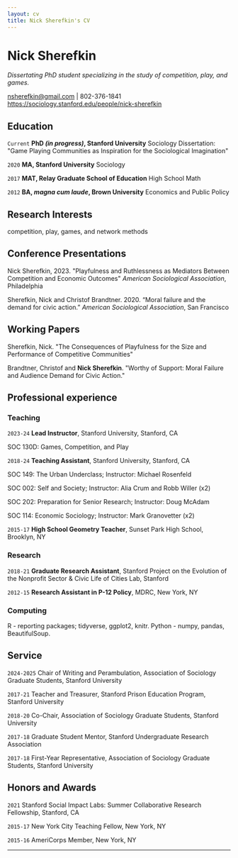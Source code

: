 ```yaml
---
layout: cv
title: Nick Sherefkin's CV
---
```

# Nick Sherefkin
_Dissertating PhD student specializing in the study of competition, play, and games._

<div id="webaddress">
<a href="nsherefkin@gmail.com">nsherefkin@gmail.com</a> | 802-376-1841
</div>
<div id="webaddress">
<a href="https://sociology.stanford.edu/people/nick-sherefkin">https://sociology.stanford.edu/people/nick-sherefkin</a>
</div>

## Education

`Current` 
__PhD _(in progress)_, Stanford University__ Sociology
Dissertation: "Game Playing Communities as Inspiration for the Sociological Imagination"

`2020` 
__MA, Stanford University__ Sociology

`2017`
__MAT, Relay Graduate School of Education__ High School Math

`2012`
__BA, *magna cum laude*, Brown University__ Economics and Public Policy 


## Research Interests

competition, play, games, and network methods

## Conference Presentations

Nick Sherefkin, 2023. "Playfulness and Ruthlessness as Mediators Between Competition and Economic Outcomes" *American Sociological Association*, Philadelphia 

Sherefkin, Nick and Christof Brandtner.  2020.  “Moral failure and the demand for civic action.” *American Sociological Association*, San Francisco

## Working Papers <!--- Publications and working papers --->

Sherefkin, Nick. "The Consequences of Playfulness for the Size and Performance of Competitive Communities"

Brandtner, Christof and __Nick Sherefkin__. "Worthy of Support: Moral Failure and Audience Demand for Civic Action."


## Professional experience

### Teaching
`2023-24`
__Lead Instructor__, Stanford University, Stanford, CA

SOC 130D: Games, Competition, and Play

`2018-24`
__Teaching Assistant__, Stanford University, Stanford, CA

SOC 149: The Urban Underclass; Instructor: Michael Rosenfeld

SOC 002: Self and Society; Instructor: Alia Crum and Robb Willer (x2)

SOC 202: Preparation for Senior Research; Instructor: Doug McAdam

SOC 114: Economic Sociology; Instructor: Mark Granovetter (x2)

`2015-17`
__High School Geometry Teacher__, Sunset Park High School, Brooklyn, NY

### Research
`2018-21`
__Graduate Research Assistant__, Stanford Project on the Evolution of the Nonprofit Sector & Civic Life of Cities Lab, Stanford 

`2012-15`
__Research Assistant in P-12 Policy__, MDRC, New York, NY


### Computing

R - reporting packages; tidyverse, ggplot2, knitr.
Python - numpy, pandas, BeautifulSoup.

## Service

`2024-2025`
Chair of Writing and Perambulation, Association of Sociology Graduate Students, Stanford University

`2017-21`
Teacher and Treasurer, Stanford Prison Education Program, Stanford University

`2018-20`
Co-Chair, Association of Sociology Graduate Students, Stanford University

`2017-18` 
Graduate Student Mentor, Stanford Undergraduate Research Association

`2017-18` 
First-Year Representative, Association of Sociology Graduate Students, Stanford University


## Honors and Awards

`2021`
Stanford Social Impact Labs: Summer Collaborative Research Fellowship, Stanford, CA

`2015-17`
New York City Teaching Fellow, New York, NY

`2015-16`
AmeriCorps Member, New York, NY

***

<!-- ### Footer Last updated: November 2022 -->


